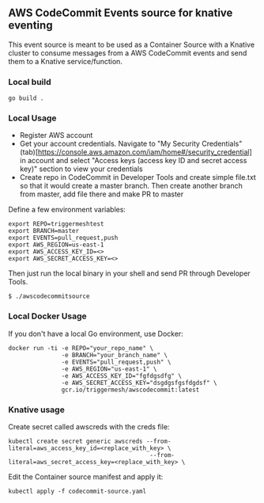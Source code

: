 ## AWS CodeCommit Events source for knative eventing

This event source is meant to be used as a Container Source with a Knative cluster to consume messages from a AWS CodeCommit events and send them to a Knative service/function.

### Local build

```
go build .
```

### Local Usage

- Register AWS account
- Get your account credentials. Navigate to "My Security Credentials" (tab)[https://console.aws.amazon.com/iam/home#/security_credential] in account and select "Access keys (access key ID and secret access key)" section to view your credentials
- Create repo in CodeCommit in Developer Tools and create simple file.txt so that it would create a master branch. Then create another branch from master, add file there and make PR to master

Define a few environment variables:

```
export REPO=triggermeshtest
export BRANCH=master
export EVENTS=pull_request,push
export AWS_REGION=us-east-1
export AWS_ACCESS_KEY_ID=<>
export AWS_SECRET_ACCESS_KEY=<>
```

Then just run the local binary in your shell and send PR through Developer Tools.

```
$ ./awscodecommitsource
```

### Local Docker Usage

If you don't have a local Go environment, use Docker:

```
docker run -ti -e REPO="your_repo_name" \
               -e BRANCH="your_branch_name" \
               -e EVENTS="pull_request,push" \
               -e AWS_REGION="us-east-1" \
               -e AWS_ACCESS_KEY_ID="fgfdgsdfg" \
               -e AWS_SECRET_ACCESS_KEY="dsgdgsfgsfdgdsf" \
               gcr.io/triggermesh/awscodecommit:latest
```

### Knative usage

Create secret called awscreds with the creds file:

```
kubectl create secret generic awscreds --from-literal=aws_access_key_id=<replace_with_key> \
                                        --from-literal=aws_secret_access_key=<replace_with_key> \
```

Edit the Container source manifest and apply it:

```
kubectl apply -f codecommit-source.yaml
```
